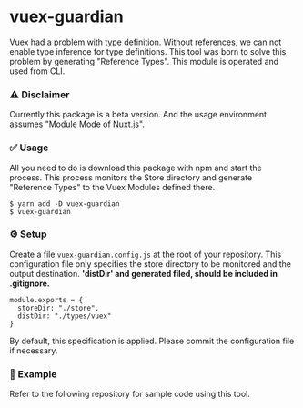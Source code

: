 # vuex-guardian
Vuex had a problem with type definition.
Without references, we can not enable type inference for type definitions.
This tool was born to solve this problem by generating "Reference Types".
This module is operated and used from CLI.


### ⚠️ Disclaimer
Currently this package is a beta version.
And the usage environment assumes "Module Mode of Nuxt.js".


### ✅ Usage
All you need to do is download this package with npm and start the process.
This process monitors the Store directory and generate "Reference Types" to the Vuex Modules defined there.
```
$ yarn add -D vuex-guardian
$ vuex-guardian
```


### ⚙ Setup
Create a file `vuex-guardian.config.js` at the root of your repository.
This configuration file only specifies the store directory to be monitored and the output destination.
**'distDir' and generated filed, should be included in .gitignore.**
```
module.exports = {
  storeDir: "./store",
  distDir: "./types/vuex"
}
```
By default, this specification is applied.
Please commit the configuration file if necessary.


### 📝 Example
Refer to the following repository for sample code using this tool.

